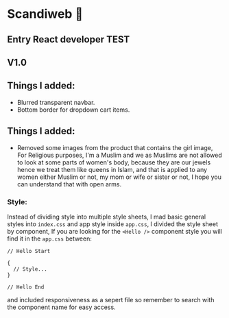 # Scandiweb 🚀

## Entry React developer TEST

## V1.0

## Things I added:

- Blurred transparent navbar.
- Bottom border for dropdown cart items.

## Things I added:

- Removed some images from the product that contains the girl image, For Religious purposes, I'm a Muslim and we as Muslims are not allowed to look at some parts of women's body, because they are our jewels hence we treat them like queens in Islam, and that is applied to any women either Muslim or not, my mom or wife or sister or not,
  I hope you can understand that with open arms.

### Style:

Instead of dividing style into multiple style sheets, I mad basic general styles into `index.css` and app style inside `app.css`, I divided the style sheet by component, If you are looking for the `<Hello />` component style you will find it in the `app.css` between:

```
// Hello Start

{
  // Style...
}

// Hello End
```

and included responsiveness as a sepert file
so remember to search with the component name for easy access.

